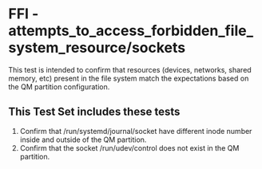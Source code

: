 # FFI - attempts_to_access_forbidden_file_system_resource/sockets

This test is intended to confirm that resources (devices, networks, shared memory, etc) present in the file system match the expectations based on the QM partition configuration.

## This Test Set includes these tests

1. Confirm that /run/systemd/journal/socket have different inode number inside and outside of the QM partition.
2. Confirm that the socket /run/udev/control does not exist in the QM partition.
